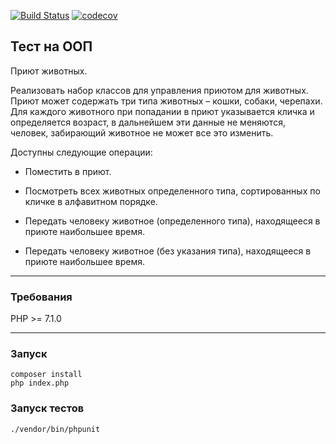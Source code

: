 [![Build Status](https://travis-ci.org/bridennis/animalshelter.svg?branch=master)](https://travis-ci.org/bridennis/animalshelter)
[![codecov](https://codecov.io/gh/bridennis/animalshelter/branch/master/graph/badge.svg)](https://codecov.io/gh/bridennis/animalshelter)

## Тест на ООП
Приют животных.

Реализовать набор классов для управления приютом для животных.
Приют может содержать три типа животных – кошки, собаки, черепахи.
Для каждого животного при попадании в приют указывается кличка и определяется возраст, в дальнейшем эти данные не 
меняются, человек, забирающий животное не может все это изменить.

 Доступны следующие операции:

- Поместить в приют.

- Посмотреть всех животных определенного типа, сортированных по кличке в алфавитном порядке.

- Передать человеку  животное (определенного типа), находящееся в приюте наибольшее время.

- Передать человеку животное (без указания типа), находящееся в приюте наибольшее время.

---

### Требования
PHP >= 7.1.0

---

### Запуск
~~~
composer install
php index.php
~~~

### Запуск тестов
~~~
./vendor/bin/phpunit
~~~
